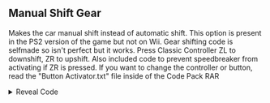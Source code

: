## Manual Shift Gear

Makes the car manual shift instead of automatic shift. This option is present in the PS2 version of the game but not on Wii. Gear shifting code is selfmade so isn't perfect but it works. 
Press Classic Controller ZL to downshift, ZR to upshift. Also included code to prevent speedbreaker from activating if ZR is pressed. 
If you want to change the controller or button, read the "Button Activator.txt" file inside of the Code Pack RAR

<details>
<summary>Reveal Code</summary>

```powerpc
0403D5F0 60000000
0403D6A0 4800000C
C203D6EC 0000000E
3D808064 3D408000
A16C2A1A 716C0084
41820040 898A1851
2C0C0000 40820034
8BCA1850 8BEA1852
716C0080 40820014
7C1EF800 4181001C
3BDE0001 48000010
2C1E0002 4180000C
3BDEFFFF 9BCA1850
39600000 41820008
39600001 996A1851
7FC4F378 60000000
60000000 00000000
C22FDAE0 0000000A
7C031838 2C130000
41820040 81930004
818C0000 818C002C
818C0030 2C0C0000
41820028 818C0000
3D608064 616BF870
7C0C5800 40820014
3D808000 986C1852
39600002 996C1850
60000000 00000000
C237A6C8 00000004
3D808064 A18C2A1A
718C0004 41820008
38600000 2C030000
60000000 00000000
0070AC69 00000001
```
</details>